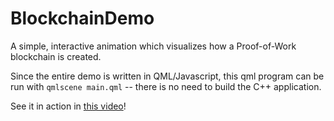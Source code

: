 # BlockchainDemo
A simple, interactive animation which visualizes how a Proof-of-Work blockchain is created.

Since the entire demo is written in QML/Javascript, this qml program can be run with `qmlscene main.qml` -- there is no need to build the C++ application.

See it in action in [this video](demo.avi?raw=true)!
